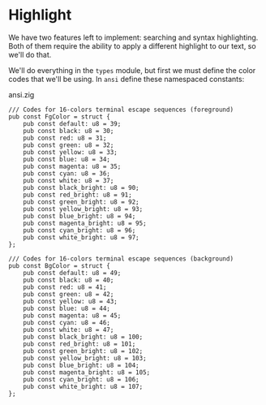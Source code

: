 # Highlight

We have two features left to implement: searching and syntax highlighting.
Both of them require the ability to apply a different highlight to our text, so
we'll do that.

We'll do everything in the `types` module, but first we must define the color
codes that we'll be using. In `ansi` define these namespaced constants:

<div class="code-title">ansi.zig</div>

```zig
/// Codes for 16-colors terminal escape sequences (foreground)
pub const FgColor = struct {
    pub const default: u8 = 39;
    pub const black: u8 = 30;
    pub const red: u8 = 31;
    pub const green: u8 = 32;
    pub const yellow: u8 = 33;
    pub const blue: u8 = 34;
    pub const magenta: u8 = 35;
    pub const cyan: u8 = 36;
    pub const white: u8 = 37;
    pub const black_bright: u8 = 90;
    pub const red_bright: u8 = 91;
    pub const green_bright: u8 = 92;
    pub const yellow_bright: u8 = 93;
    pub const blue_bright: u8 = 94;
    pub const magenta_bright: u8 = 95;
    pub const cyan_bright: u8 = 96;
    pub const white_bright: u8 = 97;
};

/// Codes for 16-colors terminal escape sequences (background)
pub const BgColor = struct {
    pub const default: u8 = 49;
    pub const black: u8 = 40;
    pub const red: u8 = 41;
    pub const green: u8 = 42;
    pub const yellow: u8 = 43;
    pub const blue: u8 = 44;
    pub const magenta: u8 = 45;
    pub const cyan: u8 = 46;
    pub const white: u8 = 47;
    pub const black_bright: u8 = 100;
    pub const red_bright: u8 = 101;
    pub const green_bright: u8 = 102;
    pub const yellow_bright: u8 = 103;
    pub const blue_bright: u8 = 104;
    pub const magenta_bright: u8 = 105;
    pub const cyan_bright: u8 = 106;
    pub const white_bright: u8 = 107;
};
```
